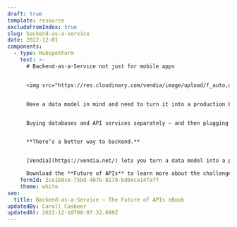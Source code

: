 ```yaml
---
draft: true
template: resource
excludeFromIndex: true
slug: backend-as-a-service
date: 2022-12-01
components:
  - type: HubspotForm
    text: >-
      # Backend-as-a-Service not just for mobile apps


      <img src="https://res.cloudinary.com/vendia/image/upload/f_auto,q_90/v1669844608/frame_sqytcq.webp" alt="" class="image-float-right" width="150" />


      Have a data model in mind and need to turn it into a production business API that you can deploy across departments, regions, clouds, and partners?


      Buying databases and API services separately – and then plugging them together yourself is costly, error-prone, time-consuming, and requires a team. To make matters worse, the biggest weakness of API services today is that they can’t “remember” anything, which makes managing shared data even more difficult.


      **There’s a better way to backend.**


      [Vendia](https://vendia.net/) lets you turn a data model into a production-grade, fault-tolerant, scalable, cloud-hosted Smart API in under 10 minutes – with 100% of your database and file storage needs to be included – for no additional effort.

      Download the **Future of APIs** to learn more about the challenges of building modern backends with traditional APIs, and how to overcome them rapidly.
    formId: 2ce1b8ce-75bd-407b-8179-bd0eca14faff
    theme: white
seo:
  title: Backend-as-a-Service – The Future of APIs eBook
updatedBy: Caroll Casbeer
updatedAt: 2022-12-10T00:07:32.699Z
---
```

